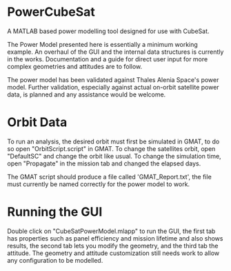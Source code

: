 # PowerCubeSat
A MATLAB based power modelling tool designed for use with CubeSat.

The Power Model presented here is essentially a minimum working example. An overhaul of the GUI and the internal data structures is currently in the works. Documentation and a guide for direct user input for more complex geometries and attitudes are to follow.

The power model has been validated against Thales Alenia Space's power model. Further validation, especially against actual on-orbit satellite power data, is planned and any assistance would be welcome.



# Orbit Data
To run an analysis, the desired orbit must first be simulated in GMAT, to do so open "OrbitScript.script" in GMAT. To change the satellites orbit, open "DefaultSC" and change the orbit like usual. To change the simulation time, open "Propagate" in the mission tab and changed the elapsed days.

The GMAT script should produce a file called 'GMAT_Report.txt', the file must currently be named correctly for the power model to work.


# Running the GUI
Double click on "CubeSatPowerModel.mlapp" to run the GUI, the first tab has properties such as panel efficiency and mission lifetime and also shows results, the second tab lets you modify the geometry, and the third tab the attitude. The geometry and attitude customization still needs work to allow any configuration to be modelled.

